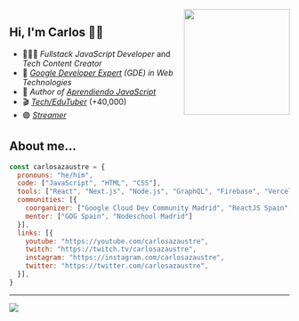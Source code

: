 <img width=190 align="right" src="https://github.com/carlosazaustre/carlosazaustre/blob/eabeca2eee92184782b3863d079c8f362c0d6513/img/carlos-azaustre.png?raw=true" />

## Hi, I'm Carlos 👋🏽

- 👨🏻‍💻 *Fullstack JavaScript Developer* and *Tech Content Creator*
- 🏅 *[Google Developer Expert](https://developers.google.com/community/experts/directory/profile/profile-carlos_azaustre) (GDE) in Web Technologies*
- 📙 *Author of [Aprendiendo JavaScript](https://www.amazon.com/Aprendiendo-JavaScript-Desde-ECMAScript-Spanish/dp/B08TZ3HSYZ/)*
- 🎬 [*Tech/EduTuber*](https://youtube.com/carlosazaustre?sub_confirmation=1) (+40,000)
- 🟣 [*Streamer*](https://twitch.tv/carlosazaustre)

## About me...
```js
const carlosazaustre = {
  pronouns: "he/him",
  code: ["JavaScript", "HTML", "CSS"],
  tools: ["React", "Next.js", "Node.js", "GraphQL", "Firebase", "Vercel"],
  communities: [{
    coorganizer: ["Google Cloud Dev Community Madrid", "ReactJS Spain", "Nodeschool Madrid"],
    mentor: ["GDG Spain", "Nodeschool Madrid"]
  }],
  links: [{
    youtube: "https://youtube.com/carlosazaustre",
    twitch: "https://twitch.tv/carlosazaustre",
    instagram: "https://instagram.com/carlosazaustre",
    twitter: "https://twitter.com/carlosazaustre",
  }],
}
```
---

<a href="https://www.buymeacoffee.com/carlosazaustre"><img src="https://img.buymeacoffee.com/button-api/?text=Buy me a coffee&emoji=&slug=carlosazaustre&button_colour=5F7FFF&font_colour=ffffff&font_family=Bree&outline_colour=000000&coffee_colour=FFDD00"></a>

